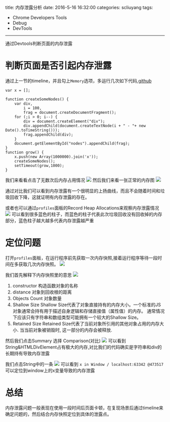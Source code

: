 title: 内存泄露分析
date: 2016-5-16 16:32:00
categories: scliuyang
tags:
- Chrome Developers Tools
- Debug
- DevTools
---
通过Devtools判断页面的内存泄露

<!--more-->

# 判断页面是否引起内存泄露
通过上一节的timeline，并且勾上`Memory`选项，多运行几次如下代码,[github](https://github.com/GoogleChrome/devtools-docs/blob/master/docs/demos/memory/example1.html)

```
var x = [];

function createSomeNodes() {
    var div,
        i = 100,
        frag = document.createDocumentFragment();
    for (;i > 0; i--) {
        div = document.createElement("div");
        div.appendChild(document.createTextNode(i + " - "+ new Date().toTimeString()));
        frag.appendChild(div);
    }
    document.getElementById("nodes").appendChild(frag);
}
function grow() {
    x.push(new Array(1000000).join('x'));
    createSomeNodes();
    setTimeout(grow,1000);
}

```
我们来看看点击了无数次后内存占用情况
<img src='http://i1.piimg.com/567571/8b2e3c3c147bd74f.jpg'>
然后我们来看一张正常的内存图
<img src='http://i1.piimg.com/567571/103ce24b5193aa03.jpg'>

通过对比我们可以看到内存泄露有一个很明显的上扬曲线，而且不会随着时间和垃圾回收下降，这就证明有内存泄露的存在。

或者也可以通过`profiles`面板的Record Heap Allocations来观察内存泄露情况
<img src='http://i1.piimg.com/567571/9c35eb364980009a.gif'>
可以看到很多蓝色的柱子，而蓝色的柱子代表此次垃圾回收没有回收掉的内存部分，蓝色柱子越大越多代表内存泄露越严重

# 定位问题

打开`profiles`面板，在运行程序前先获取一次内存快照,接着运行程序等待一段时间在多获取几次内存快照。
<img src='http://i1.piimg.com/567571/3c45511070837eca.gif'>

我们首先解释下内存快照里的意思
<img src='http://i1.piimg.com/567571/83bf78f10698e221.jpg'>

1. constructor 构造函数对象的名称
2. distance 对象到回收根的距离
3. Objects Count 对象数量
4. Shallow Size Shallow Size代表了对象直接持有的内存大小。一个标准的JS对象通常会持有用于描述自身逻辑和存储直接值（属性值）的内存。 通常情况下应该只有字符串和数组类型可能拥有一个较大的Shallow Size。
5. Retained Size Retained Size代表了当前对象所引用的其他对象占用的内存大小. 当当前对象被销毁时, 这一部分的内存会被释放.

然后我们点击Summary 选择 Comparison(对比)
<img src='http://i1.piimg.com/567571/8da2bf131f481708.jpg'>
可以看到String&HTMLDivElement占有极大的内存,对比我们的代码确实是字符串和div的长期持有导致内存泄露

我们点击String中的一条
<img src='http://i1.piimg.com/567571/496e9eaebe920320.jpg'>
可以看到 `x in Window / localhost:63342 @473517` 可以定位到window上的x变量导致的内存泄露

# 总结
内存泄露问题一般表现在使用一段时间后页面卡顿，在复现场景后通过timeline来确定问题的，然后结合内存快照定位到具体的泄露点。